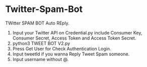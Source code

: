 # Twitter-Spam-Bot
TWitter SPAM BOT Auto REply.

1. Input your Twitter API on Credential.py include Consumer Key, Consumer Secret, Access Token and Access Token Secret.
2. python3 TWEET BOT V2.py
3. Press Get User for Check Authentication Login.
4. Input tweetId if you wanna Reply Tweet Spam someone.
5. Input username without @.
